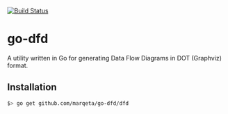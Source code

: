 [![Build Status](https://cloud.drone.io/api/badges/marqeta/go-dfd/status.svg)](https://cloud.drone.io/marqeta/go-dfd)

# go-dfd

A utility written in Go for generating Data Flow Diagrams in DOT (Graphviz) format.

## Installation

```sh
$> go get github.com/marqeta/go-dfd/dfd
```
